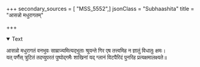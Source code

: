 +++
secondary_sources = [ "MSS_5552",]
jsonClass = "Subhaashita"
title = "आसन्नो मधुरागतम्"

+++

<details open><summary>Text</summary>

आसन्नो मधुरागतं वनभुवः साम्राज्यमित्यद्भुताः श्रूयन्ते गिर एष तत्त्वमिह न ज्ञातुं विधातुः क्षमः।  
यत् पर्णैस् त्रुटितं तदप्युपरतं पुष्पोद्गमैः शाखिनां यद् ग्लानं विटपैरिदं पुनरिह प्रत्यक्षमालक्ष्यते॥
</details>
